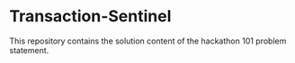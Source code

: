 # Transaction-Sentinel
This repository contains the solution content of the hackathon 101 problem statement.
